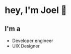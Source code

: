 
  <h1>hey, I'm Joel &#x1F44B;</h1>
  <div class="social-media">
    <a href="https://www.linkedin.com/newsletters/6966420118167777280/" target="_blank"><i class="fa fa-newspaper-o profile-link"></i></a>
    <a href="https://www.behance.net/joelbentez" target="_blank" id="profile-link"><i
        class="fab fa-behance profile-link"></i></a>
    <a href="https://www.linkedin.com/in/joel-benitez-iiot-industry/" target="_blank"><i
        class="fab fa-linkedin profile-link"></i></a>
  </div>


  <section>
    <h2>I'm a</h2>
    <ul class="about-me-lists">
      <li>Developer engineer</li>
      <li>UIX Designer</li>
    </ul>
  </section>

</article>


